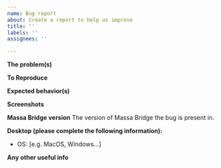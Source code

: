 ```yaml
---
name: Bug report
about: Create a report to help us improve
title: ''
labels: ''
assignees: ''

---
```


**The problem(s)**

**To Reproduce**

**Expected behavior(s)**

**Screenshots**

**Massa Bridge version**
The version of Massa Bridge the bug is present in.

**Desktop (please complete the following information):**
 - OS: [e.g. MacOS, Windows...]
 
 **Any other useful info**
